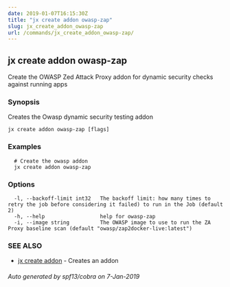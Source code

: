 ```yaml
---
date: 2019-01-07T16:15:30Z
title: "jx create addon owasp-zap"
slug: jx_create_addon_owasp-zap
url: /commands/jx_create_addon_owasp-zap/
---
```

## jx create addon owasp-zap

Create the OWASP Zed Attack Proxy addon for dynamic security checks against running apps

### Synopsis

Creates the Owasp dynamic security testing addon

```
jx create addon owasp-zap [flags]
```

### Examples

```
  # Create the owasp addon
  jx create addon owasp-zap
```

### Options

```
  -l, --backoff-limit int32   The backoff limit: how many times to retry the job before considering it failed) to run in the Job (default 2)
  -h, --help                  help for owasp-zap
  -i, --image string          The OWASP image to use to run the ZA Proxy baseline scan (default "owasp/zap2docker-live:latest")
```

### SEE ALSO

* [jx create addon](/commands/jx_create_addon/)	 - Creates an addon

###### Auto generated by spf13/cobra on 7-Jan-2019
